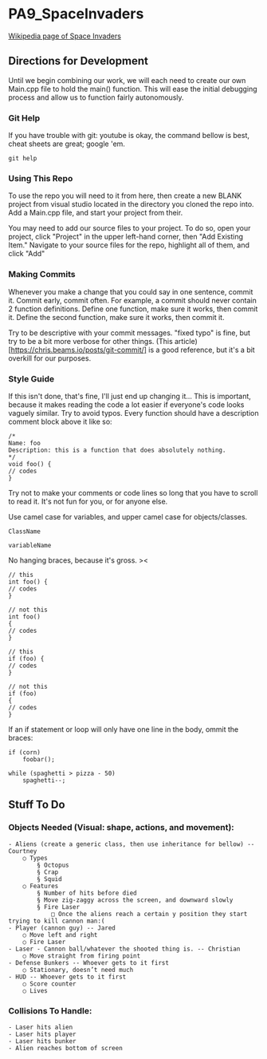 # PA9_SpaceInvaders
[Wikipedia page of Space Invaders](https://en.wikipedia.org/wiki/Space_Invaders)
## Directions for Development
Until we begin combining our work, we will each need to create our own Main.cpp file to hold the main() function.
This will ease the initial debugging process and allow us to function fairly autonomously.

### Git Help
If you have trouble with git: youtube is okay, the command bellow is best, cheat sheets are great; google 'em.
```
git help
```

### Using This Repo
To use the repo you will need to it from here, then create a new BLANK project from visual studio located in
the directory you cloned the repo into. Add a Main.cpp file, and start your project from their. 

You may need to add our source files to your project. To do so, open your project, click "Project" in the upper left-hand
corner, then "Add Existing Item." Navigate to your source files for the repo, highlight all of them, and click "Add"

### Making Commits
Whenever you make a change that you could say in one sentence, commit it. Commit early, commit often.
For example, a commit should never contain 2 function definitions. Define one function, make sure it works,
then commit it. Define the second function, make sure it works, then commit it.

Try to be descriptive with your commit messages. "fixed typo" is fine, but try to be a bit more verbose for other
things. (This article)[https://chris.beams.io/posts/git-commit/] is a good reference, but it's a bit overkill for our purposes.

### Style Guide
If this isn't done, that's fine, I'll just end up changing it...
This is important, because it makes reading the code a lot easier if everyone's code looks vaguely similar.
Try to avoid typos.
Every function should have a description comment block above it like so:
```
/*
Name: foo
Description: this is a function that does absolutely nothing.
*/
void foo() {
// codes
}
```
Try not to make your comments or code lines so long that you have to scroll to read it. It's not fun for you, or for anyone else.

Use camel case for variables, and upper camel case for objects/classes.
```
ClassName

variableName
```
No hanging braces, because it's gross. ><
```
// this
int foo() {
// codes
}

// not this
int foo()
{
// codes
}

// this
if (foo) {
// codes
}

// not this 
if (foo) 
{
// codes
}
```
If an if statement or loop will only have one line in the body, ommit the braces:
```
if (corn)
	foobar();
	
while (spaghetti > pizza - 50)
	spaghetti--;
```
## Stuff To Do
### Objects Needed (Visual: shape, actions, and movement):
	- Aliens (create a generic class, then use inheritance for bellow) -- Courtney
		○ Types
			§ Octopus
			§ Crap
			§ Squid
		○ Features
			§ Number of hits before died
			§ Move zig-zaggy across the screen, and downward slowly
			§ Fire Laser
				□ Once the aliens reach a certain y position they start trying to kill cannon man:(
	- Player (cannon guy) -- Jared
		○ Move left and right
		○ Fire Laser
	- Laser - Cannon ball/whatever the shooted thing is. -- Christian
		○ Move straight from firing point
	- Defense Bunkers -- Whoever gets to it first
		○ Stationary, doesn’t need much
	- HUD -- Whoever gets to it first
		○ Score counter
		○ Lives

### Collisions To Handle:
	- Laser hits alien
	- Laser hits player
	- Laser hits bunker
	- Alien reaches bottom of screen
